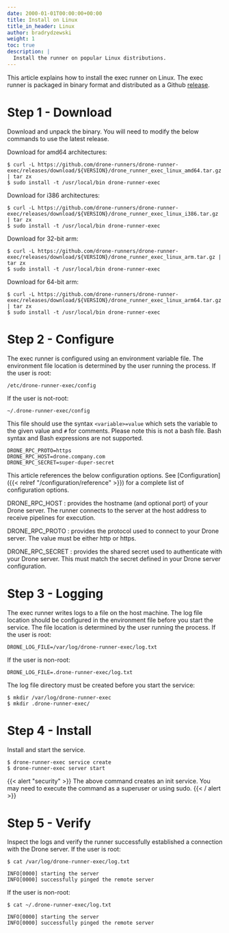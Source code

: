 ```yaml
---
date: 2000-01-01T00:00:00+00:00
title: Install on Linux
title_in_header: Linux
author: bradrydzewski
weight: 1
toc: true
description: |
  Install the runner on popular Linux distributions.
---
```


This article explains how to install the exec runner on Linux. The exec runner is packaged in binary format and distributed as a Github [release](https://github.com/drone-runners/drone-runner-exec/releases).

# Step 1 - Download

Download and unpack the binary. You will need to modify the below commands to use the latest release.

Download for amd64 architectures:

```text
$ curl -L https://github.com/drone-runners/drone-runner-exec/releases/download/${VERSION}/drone_runner_exec_linux_amd64.tar.gz | tar zx
$ sudo install -t /usr/local/bin drone-runner-exec
```

Download for i386 architectures:

```text
$ curl -L https://github.com/drone-runners/drone-runner-exec/releases/download/${VERSION}/drone_runner_exec_linux_i386.tar.gz | tar zx
$ sudo install -t /usr/local/bin drone-runner-exec
```

Download for 32-bit arm:

```
$ curl -L https://github.com/drone-runners/drone-runner-exec/releases/download/${VERSION}/drone_runner_exec_linux_arm.tar.gz | tar zx
$ sudo install -t /usr/local/bin drone-runner-exec
```

Download for 64-bit arm:

```
$ curl -L https://github.com/drone-runners/drone-runner-exec/releases/download/${VERSION}/drone_runner_exec_linux_arm64.tar.gz | tar zx
$ sudo install -t /usr/local/bin drone-runner-exec
```

# Step 2 - Configure

The exec runner is configured using an environment variable file. The environment file location is determined by the user running the process. If the user is root: 

```
/etc/drone-runner-exec/config
```

If the user is not-root:

```
~/.drone-runner-exec/config
```

This file should use the syntax `<variable>=value` which sets the variable to the given value and `#` for comments. Please note this is not a bash file. Bash syntax and Bash expressions are not supported.

```
DRONE_RPC_PROTO=https
DRONE_RPC_HOST=drone.company.com
DRONE_RPC_SECRET=super-duper-secret
```

This article references the below configuration options. See [Configuration]({{< relref "/configuration/reference" >}}) for a complete list of configuration options.

DRONE_RPC_HOST
: provides the hostname (and optional port) of your Drone server. The runner connects to the server at the host address to receive pipelines for execution.

DRONE_RPC_PROTO
: provides the protocol used to connect to your Drone server. The value must be either http or https.

DRONE_RPC_SECRET
: provides the shared secret used to authenticate with your Drone server. This must match the secret defined in your Drone server configuration.

# Step 3 - Logging

The exec runner writes logs to a file on the host machine. The log file location should be configured in the environment file before you start the service. The file location is determined by the user running the process. If the user is root: 

```
DRONE_LOG_FILE=/var/log/drone-runner-exec/log.txt
```

If the user is non-root:

```
DRONE_LOG_FILE=.drone-runner-exec/log.txt
```

The log file directory must be created before you start the service:

```
$ mkdir /var/log/drone-runner-exec
$ mkdir .drone-runner-exec/
```

# Step 4 - Install

Install and start the service.

```
$ drone-runner-exec service create
$ drone-runner-exec server start
```

{{< alert "security" >}}
The above command creates an init service. You may need to execute the command as a superuser or using sudo.
{{< / alert >}}

# Step 5 - Verify

Inspect the logs and verify the runner successfully established a connection with the Drone server. If the user is root:

```
$ cat /var/log/drone-runner-exec/log.txt

INFO[0000] starting the server
INFO[0000] successfully pinged the remote server
```

If the user is non-root:

```
$ cat ~/.drone-runner-exec/log.txt

INFO[0000] starting the server
INFO[0000] successfully pinged the remote server
```
